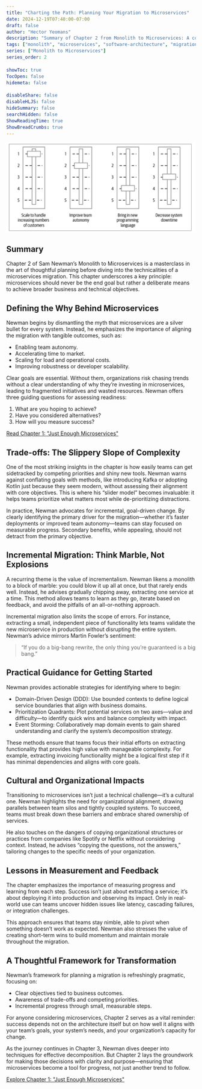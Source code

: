 ```yaml
---
title: "Charting the Path: Planning Your Migration to Microservices"
date: 2024-12-19T07:40:00-07:00
draft: false
author: "Hector Yeomans"
description: "Summary of Chapter 2 from Monolith to Microservices: A comprehensive guide to planning your microservices migration strategy with clear objectives and organizational alignment."
tags: ["monolith", "microservices", "software-architecture", "migration-planning"]
series: ["Monolith to Microservices"]
series_order: 2

showToc: true
TocOpen: false
hidemeta: false

disableShare: false
disableHLJS: false
hideSummary: false
searchHidden: false
ShowReadingTime: true
ShowBreadCrumbs: true
---
```


![](./hero.jpg)

## Summary

Chapter 2 of Sam Newman’s Monolith to Microservices is a masterclass in the art of thoughtful planning before diving into the technicalities of a microservices migration. This chapter underscores a key principle: microservices should never be the end goal but rather a deliberate means to achieve broader business and technical objectives.

## Defining the Why Behind Microservices

Newman begins by dismantling the myth that microservices are a silver bullet for every system. Instead, he emphasizes the importance of aligning the migration with tangible outcomes, such as:

- Enabling team autonomy.
- Accelerating time to market.
- Scaling for load and operational costs.
- Improving robustness or developer scalability.

Clear goals are essential. Without them, organizations risk chasing trends without a clear understanding of why they’re investing in microservices, leading to fragmented initiatives and wasted resources. Newman offers three guiding questions for assessing readiness:

1. What are you hoping to achieve?
2. Have you considered alternatives?
3. How will you measure success?

[Read Chapter 1: "Just Enough Microservices"](/posts/monolith-to-microservices-introduction/)

## Trade-offs: The Slippery Slope of Complexity

One of the most striking insights in the chapter is how easily teams can get sidetracked by competing priorities and shiny new tools. Newman warns against conflating goals with methods, like introducing Kafka or adopting Kotlin just because they seem modern, without assessing their alignment with core objectives. This is where his “slider model” becomes invaluable: it helps teams prioritize what matters most while de-prioritizing distractions.

In practice, Newman advocates for incremental, goal-driven change. By clearly identifying the primary driver for the migration—whether it’s faster deployments or improved team autonomy—teams can stay focused on measurable progress. Secondary benefits, while appealing, should not detract from the primary objective.

## Incremental Migration: Think Marble, Not Explosions

A recurring theme is the value of incrementalism. Newman likens a monolith to a block of marble: you could blow it up all at once, but that rarely ends well. Instead, he advises gradually chipping away, extracting one service at a time. This method allows teams to learn as they go, iterate based on feedback, and avoid the pitfalls of an all-or-nothing approach.

Incremental migration also limits the scope of errors. For instance, extracting a small, independent piece of functionality lets teams validate the new microservice in production without disrupting the entire system. Newman’s advice mirrors Martin Fowler’s sentiment:

> “If you do a big-bang rewrite, the only thing you’re guaranteed is a big bang.”

## Practical Guidance for Getting Started

Newman provides actionable strategies for identifying where to begin:

- Domain-Driven Design (DDD): Use bounded contexts to define logical service boundaries that align with business domains.
- Prioritization Quadrants: Plot potential services on two axes—value and difficulty—to identify quick wins and balance complexity with impact.
- Event Storming: Collaboratively map domain events to gain shared understanding and clarify the system’s decomposition strategy.

These methods ensure that teams focus their initial efforts on extracting functionality that provides high value with manageable complexity. For example, extracting invoicing functionality might be a logical first step if it has minimal dependencies and aligns with core goals.

## Cultural and Organizational Impacts

Transitioning to microservices isn’t just a technical challenge—it’s a cultural one. Newman highlights the need for organizational alignment, drawing parallels between team silos and tightly coupled systems. To succeed, teams must break down these barriers and embrace shared ownership of services.

He also touches on the dangers of copying organizational structures or practices from companies like Spotify or Netflix without considering context. Instead, he advises “copying the questions, not the answers,” tailoring changes to the specific needs of your organization.

## Lessons in Measurement and Feedback

The chapter emphasizes the importance of measuring progress and learning from each step. Success isn’t just about extracting a service; it’s about deploying it into production and observing its impact. Only in real-world use can teams uncover hidden issues like latency, cascading failures, or integration challenges.

This approach ensures that teams stay nimble, able to pivot when something doesn’t work as expected. Newman also stresses the value of creating short-term wins to build momentum and maintain morale throughout the migration.

## A Thoughtful Framework for Transformation

Newman’s framework for planning a migration is refreshingly pragmatic, focusing on:

- Clear objectives tied to business outcomes.
- Awareness of trade-offs and competing priorities.
- Incremental progress through small, measurable steps.

For anyone considering microservices, Chapter 2 serves as a vital reminder: success depends not on the architecture itself but on how well it aligns with your team’s goals, your system’s needs, and your organization’s capacity for change.

As the journey continues in Chapter 3, Newman dives deeper into techniques for effective decomposition. But Chapter 2 lays the groundwork for making those decisions with clarity and purpose—ensuring that microservices become a tool for progress, not just another trend to follow.

[Explore Chapter 1: "Just Enough Microservices"](/posts/monolith-to-microservices-introduction/)
